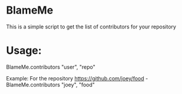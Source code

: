 BlameMe
=======

This is a simple script to get the list of contributors for your repository

Usage:
======

BlameMe.contributors "user", "repo"

Example: 
	For the repository https://github.com/joey/food - 
 		BlameMe.contributors "joey", "food"
